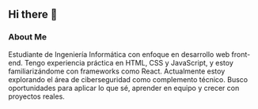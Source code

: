 ## Hi there 👋
### About Me
Estudiante de Ingeniería Informática con enfoque en desarrollo web front-end. Tengo experiencia práctica en HTML, CSS y JavaScript, y estoy familiarizándome con frameworks como React. Actualmente estoy explorando el área de ciberseguridad como complemento técnico. Busco oportunidades para aplicar lo que sé, aprender en equipo y crecer con proyectos reales.
<!--
**alejandra-bolanos-ldg/alejandra-bolanos-ldg** is a ✨ _special_ ✨ repository because its `README.md` (this file) appears on your GitHub profile.

Here are some ideas to get you started:

- 🔭 I’m currently working on ...
- 🌱 I’m currently learning ...
- 👯 I’m looking to collaborate on ...
- 🤔 I’m looking for help with ...
- 💬 Ask me about ...
- 📫 How to reach me: ...
- 😄 Pronouns: ...
- ⚡ Fun fact: ...
-->
